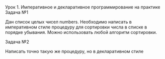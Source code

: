 Урок 1. Императивное и декларативное программирование на практике
Задача №1

Дан список целых чисел numbers. Необходимо написать в императивном стиле процедуру для сортировки числа в списке в порядке убывания. Можно использовать любой алгоритм сортировки.

Задача №2

Написать точно такую же процедуру, но в декларативном стиле
